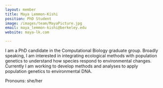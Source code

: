 ```yaml
---
layout: member
title: Maya Lemmon-Kishi
position: PhD Student
image: /images/team/MayaPicture.jpg
email: maya_lemmon-kishi@berkeley.edu
website: maya-lk.com

---
```


I am a PhD candidate in the Computational Biology graduate group. Broadly speaking, I am interested in integrating ecological methods with population genetics to understand how species respond to environmental changes. Currently I am working to develop methods and analyses to apply population genetics to environmental DNA.

Pronouns: she/her